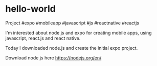 # hello-world
Project #expo #mobileapp #javascript #js #reactnative #reactjs

I'm interested about node.js and expo for creating mobile apps, using javascript, react.js and react native. 

Today I downloaded node.js and create the initial expo project.

Download node.js here https://nodejs.org/en/
